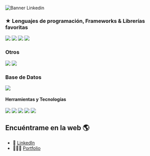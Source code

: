 <!-- ### Alejandro Rangel -->

![Banner Linkedin](https://github.com/GetLouts/GetLouts/assets/87172222/89a0a556-0bba-4d98-9d2b-8fe048cc547b)
 
<h3> ★ Lenguajes de programación, Frameworks & Librerías favoritas </h3>
<p>
  <img src="https://img.shields.io/badge/JavaScript-F7DF1E?style=for-the-badge&logo=javascript&logoColor=black">
  <img src="https://img.shields.io/badge/Bootstrap-563D7C?style=for-the-badge&logo=bootstrap&logoColor=white">
  <img src="https://img.shields.io/badge/PHP-777BB4?style=for-the-badge&logo=php&logoColor=white"> 
  <img src="https://img.shields.io/badge/Laravel-FF2D20?style=for-the-badge&logo=laravel&logoColor=white">
  <!-- <img src="https://img.shields.io/badge/jQuery-0769AD?style=for-the-badge&logo=jquery&logoColor=white"> -->
</p>

<h3>Otros</h3>
<p>
  <img src="https://img.shields.io/badge/HTML5-E34F26?style=for-the-badge&logo=html5&logoColor=white">
  <img src="https://img.shields.io/badge/CSS3-1572B6?style=for-the-badge&logo=css3&logoColor=white">
</p>

<h3>Base de Datos</h3> 
<p>
  <img src="https://img.shields.io/badge/MySQL-005C84?style=for-the-badge&logo=mysql&logoColor=white">
</p>

<h4>Herramientas y Tecnologías</h4>
<p>
  <img src="https://img.shields.io/badge/Git-F05032?style=for-the-badge&logo=git&logoColor=white">
  <img src="https://img.shields.io/badge/GitHub-100000?style=for-the-badge&logo=github&logoColor=white">
  <img src="https://img.shields.io/badge/Debian-A81D33?style=for-the-badge&logo=debian&logoColor=white">
  <img src="https://img.shields.io/badge/Ubuntu-E95420?style=for-the-badge&logo=ubuntu&logoColor=white">
  <img src="https://img.shields.io/badge/Windows-0078D6?style=for-the-badge&logo=windows&logoColor=white">
</p>

## Encuéntrame en la web 🌎
- 💼 <a href="https://www.linkedin.com/in/getlouts/" target="_blank">LinkedIn</a>
- 👩🏾‍💻 <a href="https://portfolioarangel.netlify.app/" target="_blank">Portfolio</a>

<!-- ### TOP Repositores

 [![](https://github-readme-stats.vercel.app/api/pin/?username=veroMoreno&repo=react-url-shortener-front&bg_color=45,fc00ff,00dbde&title_color=fff&text_color=fff)](https://github.com/veroMoreno/react-url-shortener-front)
[![](https://github-readme-stats.vercel.app/api/pin/?username=veroMoreno&repo=mealplan-front&bg_color=45,fc00ff,00dbde&title_color=fff&text_color=fff)](https://github.com/veroMoreno/mealplan-front)
-->